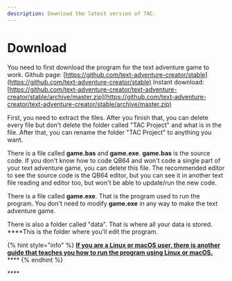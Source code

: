 ```yaml
---
description: Download the latest version of TAC.
---
```


# Download

You need to first download the program for the text adventure game to work. Github page: [https://github.com/text-adventure-creator/stable](https://github.com/text-adventure-creator/stable) Instant download: [https://github.com/text-adventure-creator/text-adventure-creator/stable/archive/master.zip](https://github.com/text-adventure-creator/text-adventure-creator/stable/archive/master.zip)

First, you need to extract the files. After you finish that, you can delete every file but don't delete the folder called "TAC Project" and what is in the file. After that, you can rename the folder "TAC Project" to anything you want.

There is a file called **game.bas** and **game.exe**. **game.bas** is the source code. If you don't know how to code QB64 and won't code a single part of your text adventure game, you can delete this file. The recommended editor to see the source code is the QB64 editor, but you can see it in another text file reading and editor too, but won't be able to update/run the new code.

There is a file called **game.exe**. That is the program used to run the program. You don't need to modify **game.exe** in any way to make the text adventure game.

There is also a folder called "data". That is where all your data is stored. ****This is the folder where you'll edit the program.

{% hint style="info" %}
[**If you are a Linux or macOS user, there is another guide that teaches you how to run the program using Linux or macOS.** ](untitled.md)\*\*\*\*
{% endhint %}

\*\*\*\*

